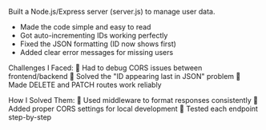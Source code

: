 
Built a Node.js/Express server (server.js) to manage user data.
 - Made the code simple and easy to read
 - Got auto-incrementing IDs working perfectly
 - Fixed the JSON formatting (ID now shows first)
 - Added clear error messages for missing users


Challenges I Faced:
🔧 Had to debug CORS issues between frontend/backend
🔧 Solved the "ID appearing last in JSON" problem
🔧 Made DELETE and PATCH routes work reliably

How I Solved Them:
🔨 Used middleware to format responses consistently
🔨 Added proper CORS settings for local development
🔨 Tested each endpoint step-by-step

